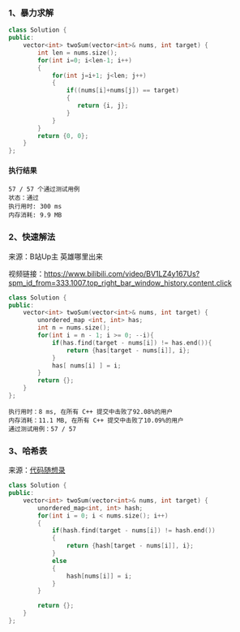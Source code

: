 ### 1、暴力求解

```c++
class Solution {
public:
    vector<int> twoSum(vector<int>& nums, int target) {
        int len = nums.size();
        for(int i=0; i<len-1; i++)
        {
            for(int j=i+1; j<len; j++)
            {
                if((nums[i]+nums[j]) == target)
                {
                   return {i, j};
                }
            }
        }
        return {0, 0};
    }
};
```

#### 执行结果

```
57 / 57 个通过测试用例
状态：通过
执行用时: 300 ms
内存消耗: 9.9 MB
```

### 2、快速解法

来源：B站Up主 英雄哪里出来

视频链接：https://www.bilibili.com/video/BV1LZ4y167Us?spm_id_from=333.1007.top_right_bar_window_history.content.click

```c++
class Solution {
public:
    vector<int> twoSum(vector<int>& nums, int target) {
        unordered_map <int, int> has;
        int n = nums.size();
        for(int i = n - 1; i >= 0; --i){
            if(has.find(target - nums[i]) != has.end()){
                return {has[target - nums[i]], i};
            }
            has[ nums[i] ] = i;
        }
        return {};
    }
};
```

```
执行用时：8 ms, 在所有 C++ 提交中击败了92.08%的用户
内存消耗：11.1 MB, 在所有 C++ 提交中击败了10.09%的用户
通过测试用例：57 / 57
```

### 3、哈希表

来源：[代码随想录](https://www.programmercarl.com/0001.%E4%B8%A4%E6%95%B0%E4%B9%8B%E5%92%8C.html)

```c++
class Solution {
public:
    vector<int> twoSum(vector<int>& nums, int target) {
        unordered_map<int, int> hash;
        for(int i = 0; i < nums.size(); i++)
        {
            if(hash.find(target - nums[i]) != hash.end())
            {
                return {hash[target - nums[i]], i};
            }
            else
            {
                hash[nums[i]] = i;
            }
        }

        return {};
    }
};
```

